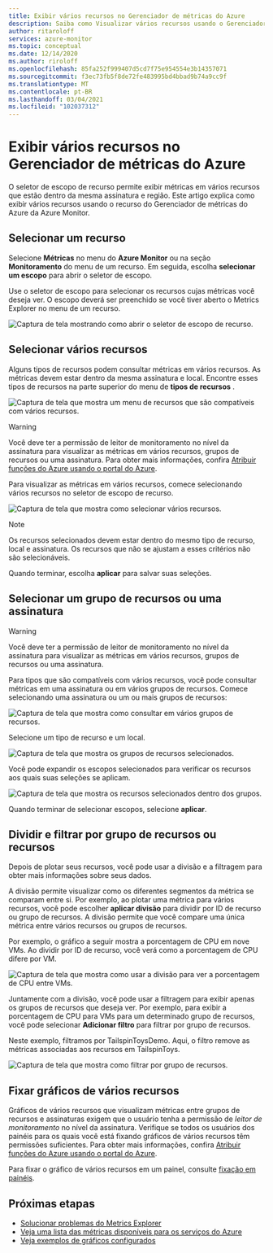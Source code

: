 ```yaml
---
title: Exibir vários recursos no Gerenciador de métricas do Azure
description: Saiba como Visualizar vários recursos usando o Gerenciador de métricas do Azure.
author: ritaroloff
services: azure-monitor
ms.topic: conceptual
ms.date: 12/14/2020
ms.author: riroloff
ms.openlocfilehash: 85fa252f999407d5cd7f75e954554e3b14357071
ms.sourcegitcommit: f3ec73fb5f8de72fe483995bd4bbad9b74a9cc9f
ms.translationtype: MT
ms.contentlocale: pt-BR
ms.lasthandoff: 03/04/2021
ms.locfileid: "102037312"
---
```

# <a name="view-multiple-resources-in-the-azure-metrics-explorer"></a>Exibir vários recursos no Gerenciador de métricas do Azure

O seletor de escopo de recurso permite exibir métricas em vários recursos que estão dentro da mesma assinatura e região. Este artigo explica como exibir vários recursos usando o recurso do Gerenciador de métricas do Azure da Azure Monitor. 

## <a name="select-a-resource"></a>Selecionar um recurso 

Selecione **Métricas** no menu do **Azure Monitor** ou na seção **Monitoramento** do menu de um recurso. Em seguida, escolha **selecionar um escopo** para abrir o seletor de escopo. 

Use o seletor de escopo para selecionar os recursos cujas métricas você deseja ver. O escopo deverá ser preenchido se você tiver aberto o Metrics Explorer no menu de um recurso. 

![Captura de tela mostrando como abrir o seletor de escopo de recurso.](./media/metrics-dynamic-scope/019.png)

## <a name="select-multiple-resources"></a>Selecionar vários recursos 

Alguns tipos de recursos podem consultar métricas em vários recursos. As métricas devem estar dentro da mesma assinatura e local. Encontre esses tipos de recursos na parte superior do menu de **tipos de recursos** .

![Captura de tela que mostra um menu de recursos que são compatíveis com vários recursos.](./media/metrics-dynamic-scope/020.png)

> [!WARNING] 
> Você deve ter a permissão de leitor de monitoramento no nível da assinatura para visualizar as métricas em vários recursos, grupos de recursos ou uma assinatura. Para obter mais informações, confira [Atribuir funções do Azure usando o portal do Azure](../../role-based-access-control/role-assignments-portal.md).

Para visualizar as métricas em vários recursos, comece selecionando vários recursos no seletor de escopo de recurso. 

![Captura de tela que mostra como selecionar vários recursos.](./media/metrics-dynamic-scope/021.png)

> [!NOTE]
> Os recursos selecionados devem estar dentro do mesmo tipo de recurso, local e assinatura. Os recursos que não se ajustam a esses critérios não são selecionáveis. 

Quando terminar, escolha **aplicar** para salvar suas seleções. 

## <a name="select-a-resource-group-or-subscription"></a>Selecionar um grupo de recursos ou uma assinatura 

> [!WARNING]
> Você deve ter a permissão de leitor de monitoramento no nível da assinatura para visualizar as métricas em vários recursos, grupos de recursos ou uma assinatura. 

Para tipos que são compatíveis com vários recursos, você pode consultar métricas em uma assinatura ou em vários grupos de recursos. Comece selecionando uma assinatura ou um ou mais grupos de recursos: 

![Captura de tela que mostra como consultar em vários grupos de recursos.](./media/metrics-dynamic-scope/022.png)

Selecione um tipo de recurso e um local. 

![Captura de tela que mostra os grupos de recursos selecionados.](./media/metrics-dynamic-scope/023.png)

Você pode expandir os escopos selecionados para verificar os recursos aos quais suas seleções se aplicam.

![Captura de tela que mostra os recursos selecionados dentro dos grupos.](./media/metrics-dynamic-scope/024.png)

Quando terminar de selecionar escopos, selecione **aplicar**. 

## <a name="split-and-filter-by-resource-group-or-resources"></a>Dividir e filtrar por grupo de recursos ou recursos

Depois de plotar seus recursos, você pode usar a divisão e a filtragem para obter mais informações sobre seus dados. 

A divisão permite visualizar como os diferentes segmentos da métrica se comparam entre si. Por exemplo, ao plotar uma métrica para vários recursos, você pode escolher **aplicar divisão** para dividir por ID de recurso ou grupo de recursos. A divisão permite que você compare uma única métrica entre vários recursos ou grupos de recursos.  

Por exemplo, o gráfico a seguir mostra a porcentagem de CPU em nove VMs. Ao dividir por ID de recurso, você verá como a porcentagem de CPU difere por VM. 

![Captura de tela que mostra como usar a divisão para ver a porcentagem de CPU entre VMs.](./media/metrics-dynamic-scope/026.png)

Juntamente com a divisão, você pode usar a filtragem para exibir apenas os grupos de recursos que deseja ver.  Por exemplo, para exibir a porcentagem de CPU para VMs para um determinado grupo de recursos, você pode selecionar **Adicionar filtro** para filtrar por grupo de recursos. 

Neste exemplo, filtramos por TailspinToysDemo. Aqui, o filtro remove as métricas associadas aos recursos em TailspinToys. 

![Captura de tela que mostra como filtrar por grupo de recursos.](./media/metrics-dynamic-scope/027.png)

## <a name="pin-multiple-resource-charts"></a>Fixar gráficos de vários recursos 

Gráficos de vários recursos que visualizam métricas entre grupos de recursos e assinaturas exigem que o usuário tenha a permissão de *leitor de monitoramento* no nível da assinatura. Verifique se todos os usuários dos painéis para os quais você está fixando gráficos de vários recursos têm permissões suficientes. Para obter mais informações, confira [Atribuir funções do Azure usando o portal do Azure](../../role-based-access-control/role-assignments-portal.md).

Para fixar o gráfico de vários recursos em um painel, consulte [fixação em painéis](../essentials/metrics-charts.md#pinning-to-dashboards). 

## <a name="next-steps"></a>Próximas etapas

* [Solucionar problemas do Metrics Explorer](../essentials/metrics-troubleshoot.md)
* [Veja uma lista das métricas disponíveis para os serviços do Azure](./metrics-supported.md)
* [Veja exemplos de gráficos configurados](../essentials/metric-chart-samples.md)